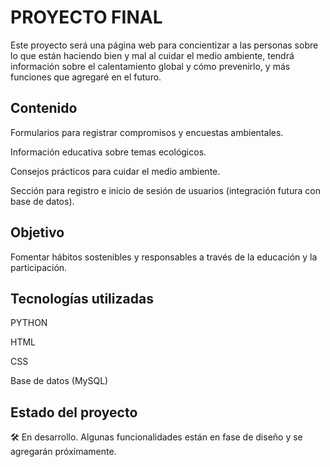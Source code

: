# PROYECTO FINAL

Este proyecto será una página web para concientizar a las personas sobre lo que están haciendo bien y mal al cuidar el medio ambiente, tendrá información sobre el calentamiento global y cómo prevenirlo, y más funciones que agregaré en el futuro.

## Contenido


Formularios para registrar compromisos y encuestas ambientales.

Información educativa sobre temas ecológicos.

Consejos prácticos para cuidar el medio ambiente.

Sección para registro e inicio de sesión de usuarios (integración futura con base de datos).

## Objetivo
Fomentar hábitos sostenibles y responsables a través de la educación y la participación.

## Tecnologías utilizadas

PYTHON

HTML

CSS

Base de datos (MySQL)

## Estado del proyecto
🛠️ En desarrollo. Algunas funcionalidades están en fase de diseño y se agregarán próximamente.

